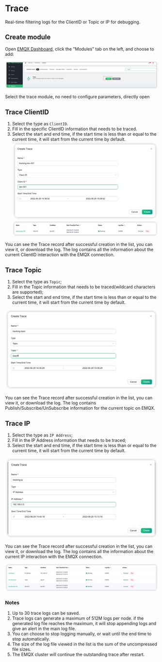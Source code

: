 # Trace

Real-time filtering logs for the ClientID or Topic or IP for debugging.

## Create module

Open [EMQX Dashboard](http://127.0.0.1:18083/#/modules), click the "Modules" tab on the left, and choose to add:

![image-202112140001](./assets/trace_module.png)

Select the trace module, no need to configure parameters, directly open

## Trace ClientID

1. Select the type as `ClientID`.
2. Fill in the specific ClientID information that needs to be traced.
3. Select the start and end time, if the start time is less than or equal to the current time, it will start from the current time by default.
![image-202112140002](./assets/trace_create_clientid.png)
![image-202112140003](./assets/trace_clientid.png)

You can see the Trace record after successful creation in the list, you can view it, or download the log.
The log contains all the information about the current ClientID interaction with the EMQX connection.

## Trace Topic

1. Select the type as `Topic`;
2. Fill in the Topic information that needs to be traced(wildcard characters are supported);
3. Select the start and end time, if the start time is less than or equal to the current time, it will start from the current time by default.

![image-202112140004](./assets/trace_create_topic.png)

You can see the Trace record after successful creation in the list, you can view it, or download the log.
The log contains Publish/Subscribe/UnSubscribe information for the current topic on EMQX.

## Trace IP

1. Select the type as `IP Address`;
2. Fill in the IP Address information that needs to be traced;
3. Select the start and end time, if the start time is less than or equal to the current time, it will start from the current time by default.

![image-202112140005](./assets/trace_create_ip.png)

You can see the Trace record after successful creation in the list, you can view it, or download the log.
The log contains all the information about the current IP interaction with the EMQX connection.

![image-202112140006](./assets/trace_list.png)

### Notes

1. Up to 30 trace logs can be saved. 
2. Trace logs can generate a maximum of 512M logs per node. if the generated log file reaches the maximum, it will stop appending logs and give an alert in the main log file.
3. You can choose to stop logging manually, or wait until the end time to stop automatically.
4. The size of the log file viewed in the list is the sum of the uncompressed file sizes.
5. The EMQX cluster will continue the outstanding trace after restart.
